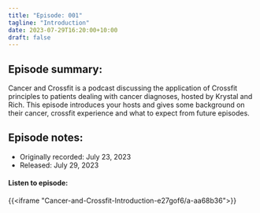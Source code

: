 ```yaml
---
title: "Episode: 001"
tagline: "Introduction"
date: 2023-07-29T16:20:00+10:00
draft: false
---
```

## Episode summary:

Cancer and Crossfit is a podcast discussing the application of Crossfit
principles to patients dealing with cancer diagnoses, hosted by Krystal and
Rich. This episode introduces your hosts and gives some background on their
cancer, crossfit experience and what to expect from future episodes.

## Episode notes:

* Originally recorded: July 23, 2023
* Released: July 29, 2023

#### Listen to episode:

{{<iframe "Cancer-and-Crossfit-Introduction-e27gof6/a-aa68b36">}}
